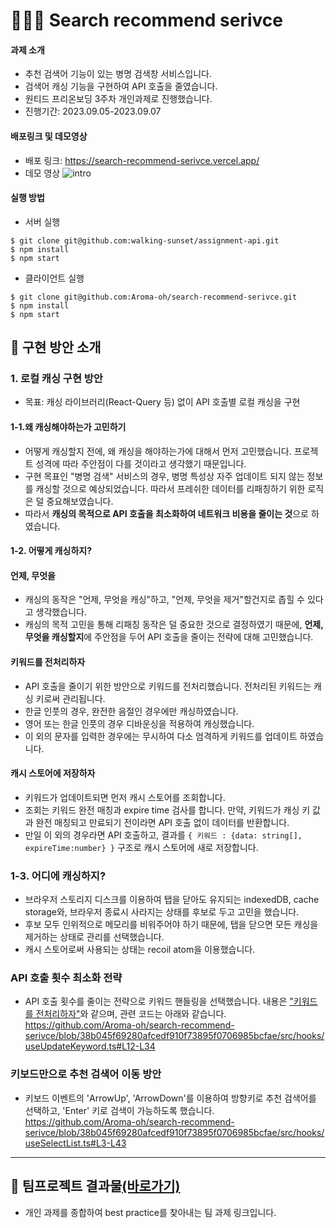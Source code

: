 # 👩🏻‍💻 Search recommend serivce
#### 과제 소개
* 추천 검색어 기능이 있는 병명 검색창 서비스입니다.
* 검색어 캐싱 기능을 구현하여 API 호출을 줄였습니다. 
* 원티드 프리온보딩 3주차 개인과제로 진행했습니다.
* 진행기간: 2023.09.05-2023.09.07

#### 배포링크 및 데모영상
* 배포 링크: https://search-recommend-serivce.vercel.app/
* 데모 영상
  ![intro](https://github.com/Aroma-oh/search-recommend-serivce/assets/115550622/a168220d-b605-43b1-b6e6-66d4cb7db0e8)

#### 실행 방법
* 서버 실행
```
$ git clone git@github.com:walking-sunset/assignment-api.git
$ npm install
$ npm start
```
* 클라이언트  실행
```
$ git clone git@github.com:Aroma-oh/search-recommend-serivce.git
$ npm install
$ npm start
```

## 📑 구현 방안 소개
### 1. 로컬 캐싱 구현 방안
* 목표: 캐싱 라이브러리(React-Query 등) 없이 API 호출별 로컬 캐싱을 구현
#### 1-1.왜 캐싱해야하는가 고민하기 
* 어떻게 캐싱할지 전에, 왜 캐싱을 해야하는가에 대해서 먼저 고민했습니다. 프로젝트 성격에 따라 주안점이 다를 것이라고 생각했기 때문입니다.
* 구현 목표인 "병명 검색" 서비스의 경우, 병명 특성상 자주 업데이트 되지 않는 정보를 캐싱할 것으로 예상되었습니다. 따라서 프레쉬한 데이터를 리패칭하기 위한 로직은 덜 중요해보였습니다.
* 따라서 **캐싱의 목적으로 API 호출을 최소화하여 네트워크 비용을 줄이는 것**으로 하였습니다.
#### 1-2. 어떻게 캐싱하지? 
#### 언제, 무엇을
* 캐싱의 동작은 "언제, 무엇을 캐싱"하고, "언제, 무엇을 제거"할건지로 좁힐 수 있다고 생각했습니다. 
* 캐싱의 목적 고민을 통해 리패칭 동작은 덜 중요한 것으로 결정하였기 때문에, **언제, 무엇을 캐싱할지**에 주안점을 두어 API 호출을 줄이는 전략에 대해 고민했습니다. 
#### 키워드를 전처리하자 
* API 호출을 줄이기 위한 방안으로 키워드를 전처리했습니다. 전처리된 키워드는 캐싱 키로써 관리됩니다. 
* 한글 인풋의 경우, 완전한 음절인 경우에만 캐싱하였습니다.
* 영어 또는 한글 인풋의 경우 디바운싱을 적용하여 캐싱했습니다. 
* 이 외의 문자를 입력한 경우에는 무시하여 다소 엄격하게 키워드를 업데이트 하였습니다.
#### 캐시 스토어에 저장하자
* 키워드가 업데이트되면 먼저 캐시 스토어를 조회합니다.
* 조회는 키워드 완전 매칭과 expire time 검사를 합니다. 만약, 키워드가 캐싱 키 값과 완전 매칭되고 만료되기 전이라면 API 호출 없이 데이터를 반환합니다.
* 만일 이 외의 경우라면 API 호출하고, 결과를 `{ 키워드 : {data: string[], expireTime:number} }` 구조로 캐시 스토어에 새로 저장합니다. 
### 1-3. 어디에 캐싱하지? 
* 브라우저 스토리지 디스크를 이용하여 탭을 닫아도 유지되는 indexedDB, cache storage와, 브라우저 종료시 사라지는 상태를 후보로 두고 고민을 했습니다.
* 후보 모두 인위적으로 메모리를 비워주어야 하기 때문에, 탭을 닫으면 모든 캐싱을 제거하는 상태로 관리를 선택했습니다.
* 캐시 스토어로써 사용되는 상태는 recoil atom을 이용했습니다. 
### API 호출 횟수 최소화 전략
* API 호출 횟수를 줄이는 전략으로 키워드 핸들링을 선택했습니다. 내용은 ["키워드를 전처리하자"](https://github.com/Aroma-oh/search-recommend-serivce#%ED%82%A4%EC%9B%8C%EB%93%9C%EB%A5%BC-%EC%A0%84%EC%B2%98%EB%A6%AC%ED%95%98%EC%9E%90)와 같으며, 관련 코드는 아래와 같습니다.
  https://github.com/Aroma-oh/search-recommend-serivce/blob/38b045f69280afcedf910f73895f0706985bcfae/src/hooks/useUpdateKeyword.ts#L12-L34
### 키보드만으로 추천 검색어 이동 방안
* 키보드 이벤트의 'ArrowUp', 'ArrowDown'를 이용하여 방향키로 추천 검색어를 선택하고, 'Enter' 키로 검색이 가능하도록 했습니다.
  https://github.com/Aroma-oh/search-recommend-serivce/blob/38b045f69280afcedf910f73895f0706985bcfae/src/hooks/useSelectList.ts#L3-L43

----
## 🎊 팀프로젝트 결과물[(바로가기)](https://github.com/wanted-pre-onboarding-12th-11/pre-onboarding-12th-3-11)
* 개인 과제를 종합하여 best practice를 찾아내는 팀 과제 링크입니다.
